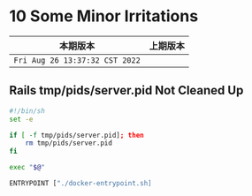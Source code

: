 # 10 Some Minor Irritations

|本期版本|上期版本
|:---:|:---:
`Fri Aug 26 13:37:32 CST 2022` |

## Rails tmp/pids/server.pid Not Cleaned Up

```bash
#!/bin/sh
set -e

if [ -f tmp/pids/server.pid]; then
	rm tmp/pids/server.pid
fi

exec "$@"

```

```bash
ENTRYPOINT ["./docker-entrypoint.sh]
```
